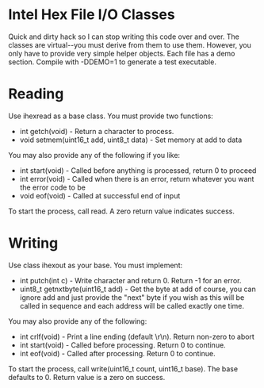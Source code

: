 Intel Hex File I/O Classes
===
Quick and dirty hack so I can stop writing this code over and over. The classes are
virtual--you must derive from them to use them. However, you only have to provide
very simple helper objects. Each file has a demo section. Compile with -DDEMO=1 to generate
a test executable.

Reading
===
Use ihexread as a base class. You must provide two functions:
* int getch(void) - Return a character to process.
* void setmem(uint16_t add, uint8_t data) - Set memory at add to data

You may also provide any of the following if you like:
* int start(void) - Called before anything is processed, return 0 to proceed
* int error(void) - Called when there is an error, return whatever you want the error code to be
* void eof(void) - Called at successful end of input

To start the process, call read. A zero return value indicates success.

Writing
===
Use class ihexout as your base. You must implement:
* int putch(int c) - Write character and return 0. Return -1 for an error.
* uint8_t getnxtbyte(uint16_t add) - Get the byte at add of course, you can ignore add and just provide the "next" byte if you wish as this will be called in sequence and each address will be called exactly one time.

You may also provide any of the following:
* int crlf(void) - Print a line ending (default \r\n). Return non-zero to abort
* int start(void) - Called before processing. Return 0 to continue.
* int eof(void) - Called after processing. Return 0 to continue.

To start the process, call write(uint16_t count, uint16_t base). The base defaults to 0. Return value is a zero on success.